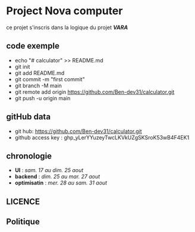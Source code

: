 
# Project Nova computer
ce projet s'inscris dans la logique du projet ***VARA***

## code exemple

* echo "# calculator" >> README.md
* git init
* git add README.md
* git commit -m "first commit"
* git branch -M main
* git remote add origin https://github.com/Ben-dev31/calculator.git
* git push -u origin main

## gitHub data 
* git hub: https://github.com/Ben-dev31/calculator.git
* github access key : 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

## chronologie

* **UI** :             *sam. 17 au dim. 25 aout*
* **backend** :        *dim. 25 au mar. 27 aout*
* **optimisatin** :    *mer. 28 au sam. 31 aout* 


## LICENCE 
## Politique 
